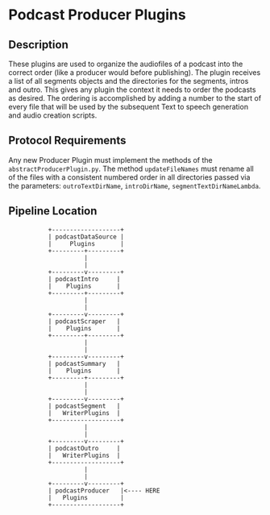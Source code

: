 # Podcast Producer Plugins

## Description
These plugins are used to organize the audiofiles of a podcast into the correct order (like a producer would before publishing). The plugin receives a list of all segments objects and the directories for the segments, intros and outro. This gives any plugin the context it needs to order the podcasts as desired. The ordering is accomplished by adding a number to the start of every file that will be used by the subsequent Text to speech generation and audio creation scripts.

## Protocol Requirements
Any new Producer Plugin must implement the methods of the `abstractProducerPlugin.py`.
The method `updateFileNames` must rename all of the files with a consistent numbered order in all directories passed via the parameters: `outroTextDirName`, `introDirName`, `segmentTextDirNameLambda`.

## Pipeline Location

```
           +-------------------+
           | podcastDataSource |
           |     Plugins       |
           +---------+---------+
                     |
                     |
           +---------v---------+
           | podcastIntro     | 
           |    Plugins       |
           +---------+---------+
                     |
                     |
           +---------v---------+
           | podcastScraper   |
           |    Plugins       |
           +---------+---------+
                     |
                     |
           +---------v---------+
           | podcastSummary   |
           |    Plugins       |
           +---------+---------+
                     |
                     |
           +---------v---------+
           | podcastSegment   |
           |   WriterPlugins  |
           +-------------------+
                     |
                     |
           +---------v---------+
           | podcastOutro     |
           |   WriterPlugins  |
           +-------------------+
                     |
                     |
           +---------v---------+
           | podcastProducer   |<---- HERE
           |   Plugins         |
           +-------------------+

```